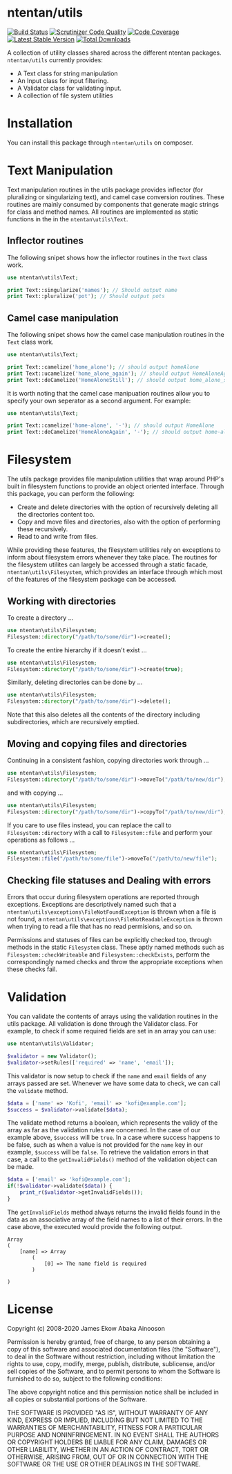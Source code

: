 ntentan/utils
=============
[![Build Status](https://travis-ci.com/ntentan/utils.svg)](https://travis-ci.com/ntentan/utils)
[![Scrutinizer Code Quality](https://scrutinizer-ci.com/g/ntentan/utils/badges/quality-score.png?b=master)](https://scrutinizer-ci.com/g/ntentan/utils/?branch=master)
[![Code Coverage](https://scrutinizer-ci.com/g/ntentan/utils/badges/coverage.png?b=master)](https://scrutinizer-ci.com/g/ntentan/utils/?branch=master)
[![Latest Stable Version](https://poser.pugx.org/ntentan/utils/version.svg)](https://packagist.org/packages/ntentan/utils)
[![Total Downloads](https://poser.pugx.org/ntentan/utils/downloads.svg)](https://packagist.org/packages/ntentan/utils)

A collection of utility classes shared across the different ntentan packages.
`ntentan/utils` currently provides:
 - A Text class for string manipulation
 - An Input class for input filtering.
 - A Validator class for validating input.
 - A collection of file system utilities

Installation
============
You can install this package through `ntentan\utils` on composer.

Text Manipulation
=================
Text manipulation routines in the utils package provides inflector (for 
pluralizing or singularizing text), and camel case conversion routines. These 
routines are mainly consumed by components that generate magic strings for 
class and method names. All routines are implemented as static functions in the 
in the `ntentan\utils\Text`.

## Inflector routines
The following snipet shows how the inflector routines in the `Text` class work.

````php
use ntentan\utils\Text;

print Text::singularize('names'); // Should output name
print Text::pluralize('pot'); // Should output pots
````

## Camel case manipulation
The following snipet shows how the camel case manipulation routines in the `Text`
class work.

````php
use ntentan\utils\Text;

print Text::camelize('home_alone'); // should output homeAlone
print Text::ucamelize('home_alone_again'); // should output HomeAloneAgain
print Text::deCamelize('HomeAloneStill'); // should output home_alone_still
````

It is worth noting that the camel case manipuation routines allow you to 
specify your own seperator as a second argument. For example:

````php
use ntentan\utils\Text;

print Text::camelize('home-alone', '-'); // should output HomeAlone
print Text::deCamelize('HomeAloneAgain', '-'); // should output home-alone-again

````

Filesystem
==========
The utils package provides file manipulation utilities that wrap around PHP's built in 
filesystem functions to provide an object oriented interface. Through this package, 
you can perform the following:

   - Create and delete directories with the option of recursively deleting all the directories content too.
   - Copy and move files and directories, also with the option of performing these recursively.
   - Read to and write from files.
   
While providing these features, the filesystem utilities rely on exceptions to inform
about filesystem errors whenever they take place. The routines for the filesystem utilites
can largely be accessed through a static facade, `ntentan\utils\Filesystem`, which provides
an interface through which most of the features of the filesystem package can be accessed.

Working with directories
------------------------
To create a directory ...

````php
use ntentan\utils\Filesystem;
Filesystem::directory("/path/to/some/dir")->create();
````  

To create the entire hierarchy if it doesn't exist ...
````php
use ntentan\utils\Filesystem;
Filesystem::directory("/path/to/some/dir")->create(true);
```` 

Similarly, deleting directories can be done by ...
````php
use ntentan\utils\Filesystem;
Filesystem::directory("/path/to/some/dir")->delete();
````  
Note that this also deletes all the contents of the directory including subdirectories,
which are recursively emptied.

Moving and copying files and directories
----------------------------------------
Continuing in a consistent fashion, copying directories work through ...

````php
use ntentan\utils\Filesystem;
Filesystem::directory("/path/to/some/dir")->moveTo("/path/to/new/dir");
````  
and with copying ...

````php
use ntentan\utils\Filesystem;
Filesystem::directory("/path/to/some/dir")->copyTo("/path/to/new/dir");
````  

If you care to use files instead, you can replace the call to `Filesystem::directory` with
a call to `Filesystem::file` and perform your operations as follows ...

````php
use ntentan\utils\Filesystem;
Filesystem::file("/path/to/some/file")->moveTo("/path/to/new/file");
````  

Checking file statuses and Dealing with errors
----------------------------------------------
Errors that occur during filesystem operations are reported through exceptions. Exceptions
are descriptively named such that a `ntentan\utils\exceptions\FileNotFoundException` is thrown
when a file is not found, a `ntentan\utils\exceptions\FileNotReadableException` is thrown
when trying to read a file that has no read permisions, and so on.

Permissions and statuses of files can be explicitly checked too, through methods in the
static `Filesystem` class. These aptly named methods such as `Filesystem::checkWriteable` and
`Filesystem::checkExists`, perform the correspondingly named checks and throw the appropriate
exceptions when these checks fail.


Validation
==========
You can validate the contents of arrays using the validation routines in the utils package. All validation is done
through the Validator class. For example, to check if some required fields are set in an array you can use:

````php
use ntentan\utils\Validator;

$validator = new Validator();
$validator->setRules(['required' => 'name', 'email']);
`````

This validator is now setup to check if the `name` and `email` fields of any arrays passed are set. Whenever we have
some data to check, we can call the `validate` method.

````php
$data = ['name' => 'Kofi', 'email' => 'kofi@example.com'];
$success = $validator->validate($data);
````

The validate method returns a boolean, which represents the validy of the array as far as the validation rules are 
concerned. In the case of our example above, `$success` will be `true`. In a case where success happens to be false, 
such as when a value is not provided for the `name` key in our example, `$success` will be `false`. To retrieve the
validation errors in that case, a call to the `getInvalidFields()` method of the validation object can be made. 

````php
$data = ['email' => 'kofi@example.com'];
if(!$validator->validate($data)) {
    print_r($validator->getInvalidFields());
}
````

The `getInvalidFields` method always returns the invalid fields found in the data as an associative array of the 
field names to a list of their errors. In the case above, the executed would provide the following output.

````
Array
(
    [name] => Array
        (
            [0] => The name field is required
        )

)
````

License
=======
Copyright (c) 2008-2020 James Ekow Abaka Ainooson

Permission is hereby granted, free of charge, to any person obtaining a copy of
this software and associated documentation files (the "Software"), to deal in
the Software without restriction, including without limitation the rights to
use, copy, modify, merge, publish, distribute, sublicense, and/or sell copies of
the Software, and to permit persons to whom the Software is furnished to do so,
subject to the following conditions:

The above copyright notice and this permission notice shall be included in all
copies or substantial portions of the Software.

THE SOFTWARE IS PROVIDED "AS IS", WITHOUT WARRANTY OF ANY KIND, EXPRESS OR
IMPLIED, INCLUDING BUT NOT LIMITED TO THE WARRANTIES OF MERCHANTABILITY, FITNESS
FOR A PARTICULAR PURPOSE AND NONINFRINGEMENT. IN NO EVENT SHALL THE AUTHORS OR
COPYRIGHT HOLDERS BE LIABLE FOR ANY CLAIM, DAMAGES OR OTHER LIABILITY, WHETHER
IN AN ACTION OF CONTRACT, TORT OR OTHERWISE, ARISING FROM, OUT OF OR IN
CONNECTION WITH THE SOFTWARE OR THE USE OR OTHER DEALINGS IN THE SOFTWARE.
